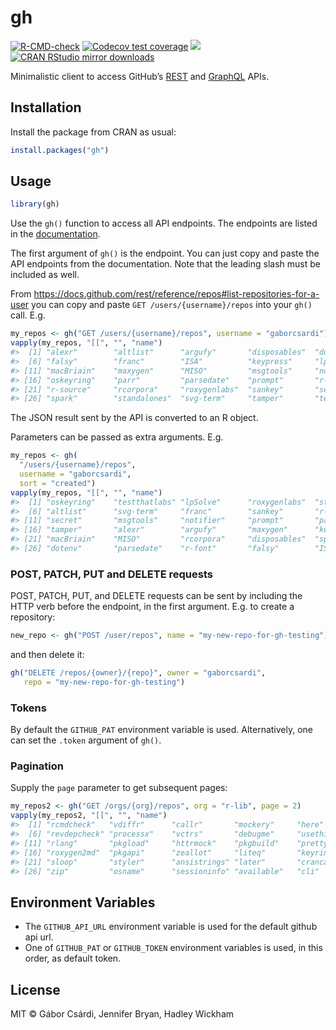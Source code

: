 
<!-- README.md is generated from README.Rmd. Please edit that file -->

# gh

<!-- badges: start -->

[![R-CMD-check](https://github.com/r-lib/gh/workflows/R-CMD-check/badge.svg)](https://github.com/r-lib/gh/actions)
[![Codecov test
coverage](https://codecov.io/gh/r-lib/gh/branch/master/graph/badge.svg)](https://codecov.io/gh/r-lib/gh?branch=master)
[![](http://www.r-pkg.org/badges/version/gh)](http://www.r-pkg.org/pkg/gh)
[![CRAN RStudio mirror
downloads](http://cranlogs.r-pkg.org/badges/gh)](http://www.r-pkg.org/pkg/gh)
<!-- badges: end -->

Minimalistic client to access GitHub’s
[REST](https://docs.github.com/rest) and
[GraphQL](https://docs.github.com/graphql) APIs.

## Installation

Install the package from CRAN as usual:

``` r
install.packages("gh")
```

## Usage

``` r
library(gh)
```

Use the `gh()` function to access all API endpoints. The endpoints are
listed in the [documentation](https://docs.github.com/rest).

The first argument of `gh()` is the endpoint. You can just copy and
paste the API endpoints from the documentation. Note that the leading
slash must be included as well.

From
<https://docs.github.com/rest/reference/repos#list-repositories-for-a-user>
you can copy and paste `GET /users/{username}/repos` into your `gh()`
call. E.g.

``` r
my_repos <- gh("GET /users/{username}/repos", username = "gaborcsardi")
vapply(my_repos, "[[", "", "name")
#>  [1] "alexr"        "altlist"      "argufy"       "disposables"  "dotenv"      
#>  [6] "falsy"        "franc"        "ISA"          "keypress"     "lpSolve"     
#> [11] "macBriain"    "maxygen"      "MISO"         "msgtools"     "notifier"    
#> [16] "oskeyring"    "parr"         "parsedate"    "prompt"       "r-font"      
#> [21] "r-source"     "rcorpora"     "roxygenlabs"  "sankey"       "secret"      
#> [26] "spark"        "standalones"  "svg-term"     "tamper"       "testthatlabs"
```

The JSON result sent by the API is converted to an R object.

Parameters can be passed as extra arguments. E.g.

``` r
my_repos <- gh(
  "/users/{username}/repos",
  username = "gaborcsardi",
  sort = "created")
vapply(my_repos, "[[", "", "name")
#>  [1] "oskeyring"    "testthatlabs" "lpSolve"      "roxygenlabs"  "standalones" 
#>  [6] "altlist"      "svg-term"     "franc"        "sankey"       "r-source"    
#> [11] "secret"       "msgtools"     "notifier"     "prompt"       "parr"        
#> [16] "tamper"       "alexr"        "argufy"       "maxygen"      "keypress"    
#> [21] "macBriain"    "MISO"         "rcorpora"     "disposables"  "spark"       
#> [26] "dotenv"       "parsedate"    "r-font"       "falsy"        "ISA"
```

### POST, PATCH, PUT and DELETE requests

POST, PATCH, PUT, and DELETE requests can be sent by including the HTTP
verb before the endpoint, in the first argument. E.g. to create a
repository:

``` r
new_repo <- gh("POST /user/repos", name = "my-new-repo-for-gh-testing")
```

and then delete it:

``` r
gh("DELETE /repos/{owner}/{repo}", owner = "gaborcsardi",
   repo = "my-new-repo-for-gh-testing")
```

### Tokens

By default the `GITHUB_PAT` environment variable is used. Alternatively,
one can set the `.token` argument of `gh()`.

### Pagination

Supply the `page` parameter to get subsequent pages:

``` r
my_repos2 <- gh("GET /orgs/{org}/repos", org = "r-lib", page = 2)
vapply(my_repos2, "[[", "", "name")
#>  [1] "rcmdcheck"   "vdiffr"      "callr"       "mockery"     "here"       
#>  [6] "revdepcheck" "processx"    "vctrs"       "debugme"     "usethis"    
#> [11] "rlang"       "pkgload"     "httrmock"    "pkgbuild"    "prettycode" 
#> [16] "roxygen2md"  "pkgapi"      "zeallot"     "liteq"       "keyring"    
#> [21] "sloop"       "styler"      "ansistrings" "later"       "crancache"  
#> [26] "zip"         "osname"      "sessioninfo" "available"   "cli"
```

## Environment Variables

  - The `GITHUB_API_URL` environment variable is used for the default
    github api url.
  - One of `GITHUB_PAT` or `GITHUB_TOKEN` environment variables is used,
    in this order, as default token.

## License

MIT © Gábor Csárdi, Jennifer Bryan, Hadley Wickham

